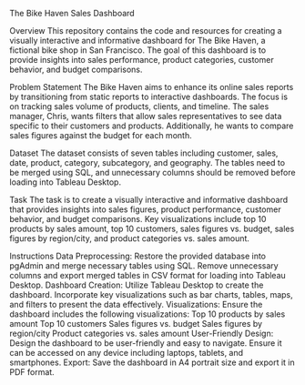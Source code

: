The Bike Haven Sales Dashboard

Overview
This repository contains the code and resources for creating a visually interactive and informative dashboard for The Bike Haven, a fictional bike shop in San Francisco. The goal of this dashboard is to provide insights into sales performance, product categories, customer behavior, and budget comparisons.

Problem Statement
The Bike Haven aims to enhance its online sales reports by transitioning from static reports to interactive dashboards. The focus is on tracking sales volume of products, clients, and timeline. The sales manager, Chris, wants filters that allow sales representatives to see data specific to their customers and products. Additionally, he wants to compare sales figures against the budget for each month.

Dataset
The dataset consists of seven tables including customer, sales, date, product, category, subcategory, and geography. The tables need to be merged using SQL, and unnecessary columns should be removed before loading into Tableau Desktop.

Task
The task is to create a visually interactive and informative dashboard that provides insights into sales figures, product performance, customer behavior, and budget comparisons. Key visualizations include top 10 products by sales amount, top 10 customers, sales figures vs. budget, sales figures by region/city, and product categories vs. sales amount.

Instructions
Data Preprocessing: Restore the provided database into pgAdmin and merge necessary tables using SQL. Remove unnecessary columns and export merged tables in CSV format for loading into Tableau Desktop.
Dashboard Creation: Utilize Tableau Desktop to create the dashboard. Incorporate key visualizations such as bar charts, tables, maps, and filters to present the data effectively.
Visualizations: Ensure the dashboard includes the following visualizations:
Top 10 products by sales amount
Top 10 customers
Sales figures vs. budget
Sales figures by region/city
Product categories vs. sales amount
User-Friendly Design: Design the dashboard to be user-friendly and easy to navigate. Ensure it can be accessed on any device including laptops, tablets, and smartphones.
Export: Save the dashboard in A4 portrait size and export it in PDF format.
